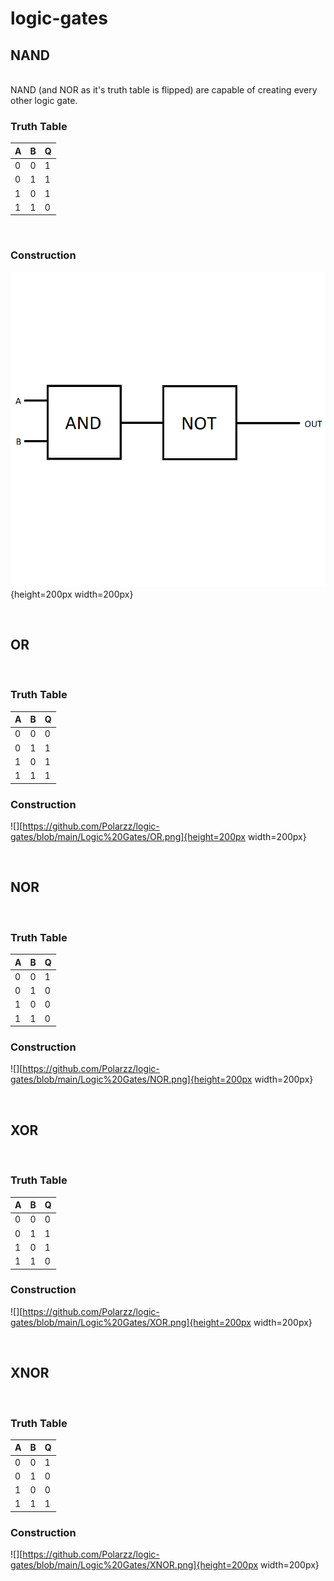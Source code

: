 # logic-gates

<h2> NAND </h2>
<br>
NAND (and NOR as it's truth table is flipped) are capable of creating every other logic gate. <br>

<h3> Truth Table </h3>

| A | B | Q |
|---|---|---|
| 0 | 0 | 1 |
| 0 | 1 | 1 |
| 1 | 0 | 1 |
| 1 | 1 | 0 |

<br>

<h3> Construction </h3>

![](https://github.com/Polarzz/logic-gates/blob/main/Logic%20Gates/NAND.png){height=200px width=200px}


<br>

<h2> OR </h2>

<br>
<h3> Truth Table </h3>

| A | B | Q |
|---|---|---|
| 0 | 0 | 0 |
| 0 | 1 | 1 |
| 1 | 0 | 1 |
| 1 | 1 | 1 |


<h3> Construction </h3>

![][https://github.com/Polarzz/logic-gates/blob/main/Logic%20Gates/OR.png]{height=200px width=200px}


<br>

<h2> NOR </h2>
<br>
<h3> Truth Table </h3>

| A | B | Q |
|---|---|---|
| 0 | 0 | 1 |
| 0 | 1 | 0 |
| 1 | 0 | 0 |
| 1 | 1 | 0 |

<h3> Construction </h3>

![][https://github.com/Polarzz/logic-gates/blob/main/Logic%20Gates/NOR.png]{height=200px width=200px}

<br>

<h2> XOR </h2>

<br>
<h3> Truth Table </h3>

| A | B | Q |
|---|---|---|
| 0 | 0 | 0 |
| 0 | 1 | 1 |
| 1 | 0 | 1 |
| 1 | 1 | 0 |

<h3> Construction </h3>

![][https://github.com/Polarzz/logic-gates/blob/main/Logic%20Gates/XOR.png]{height=200px width=200px}

<br>

<h2> XNOR </h2>
<br>
<h3> Truth Table </h3>

| A | B | Q |
|---|---|---|
| 0 | 0 | 1 |
| 0 | 1 | 0 |
| 1 | 0 | 0 |
| 1 | 1 | 1 |

<h3> Construction </h3>

![][https://github.com/Polarzz/logic-gates/blob/main/Logic%20Gates/XNOR.png]{height=200px width=200px}

<br>



